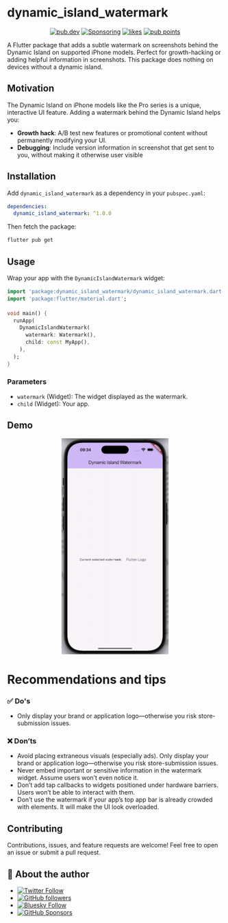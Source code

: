 # dynamic_island_watermark

<p align="center">
  <a href="https://pub.dev/packages/dynamic_island_watermark"><img src="https://img.shields.io/pub/v/dynamic_island_watermark.svg" alt="pub.dev"></a>
  <a href="https://github.com/ueman#sponsor-me"><img src="https://img.shields.io/github/sponsors/ueman" alt="Sponsoring"></a>
  <a href="https://pub.dev/packages/dynamic_island_watermark/score"><img src="https://img.shields.io/pub/likes/dynamic_island_watermark" alt="likes"></a>
  <a href="https://pub.dev/packages/dynamic_island_watermark/score"><img src="https://img.shields.io/pub/points/dynamic_island_watermark" alt="pub points"></a>
</p>

A Flutter package that adds a subtle watermark on screenshots behind the Dynamic Island on supported iPhone models. Perfect for growth-hacking or adding helpful information in screenshots. This package does nothing on devices without a dynamic island.

## Motivation

The Dynamic Island on iPhone models like the Pro series is a unique, interactive UI feature. Adding a watermark behind the Dynamic Island helps you:

* **Growth hack**: A/B test new features or promotional content without permanently modifying your UI.
* **Debugging**: Include version information in screenshot that get sent to you, without making it otherwise user visible

## Installation

Add `dynamic_island_watermark` as a dependency in your `pubspec.yaml`:

```yaml
dependencies:
  dynamic_island_watermark: ^1.0.0
```

Then fetch the package:

```bash
flutter pub get
```

## Usage

Wrap your app with the `DynamicIslandWatermark` widget:

```dart
import 'package:dynamic_island_watermark/dynamic_island_watermark.dart';
import 'package:flutter/material.dart';

void main() {
  runApp(
    DynamicIslandWatermark(
      watermark: Watermark(),
      child: const MyApp(),
    ),
  );
}
```

### Parameters

* `watermark` (Widget): The widget displayed as the watermark.
* `child` (Widget): Your app.

## Demo

<p align="center">
  <img src="https://raw.githubusercontent.com/ueman/dart-packages/1beada19c1e8b20cf8df47346d6fc1c16923f867/dynamic_island_watermark/media/example.gif" width="250" alt="Example GIF">
</p>

# Recommendations and tips

### ✅ Do's

- Only display your brand or application logo—otherwise you risk store-submission issues.

### ❌ Don’ts

- Avoid placing extraneous visuals (especially ads). Only display your brand or application logo—otherwise you risk store-submission issues.
- Never embed important or sensitive information in the watermark widget. Assume users won’t even notice it.
- Don’t add tap callbacks to widgets positioned under hardware barriers. Users won’t be able to interact with them.
- Don’t use the watermark if your app’s top app bar is already crowded with elements. It will make the UI look overloaded.

## Contributing

Contributions, issues, and feature requests are welcome! Feel free to open an issue or submit a pull request.

## 📣 About the author

- [![Twitter Follow](https://img.shields.io/twitter/follow/ue_man?style=social)](https://twitter.com/ue_man)
- [![GitHub followers](https://img.shields.io/github/followers/ueman?style=social)](https://github.com/ueman)
- [![Bluesky Follow](https://img.shields.io/badge/Follow%20on%20Bluesky-08f)](https://bsky.app/profile/uekoetter.dev)
- [![GitHub Sponsors](https://img.shields.io/badge/Sponsor-30363D?style=flat&logo=GitHub-Sponsors&logoColor=#EA4AAA)](https://github.com/sponsors/ueman)

